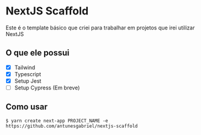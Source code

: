 # NextJS Scaffold

Este é o template básico que criei para trabalhar em projetos que irei utilizar NextJS

## O que ele possui

- [x] Tailwind
- [x] Typescript
- [x] Setup Jest
- [ ] Setup Cypress (Em breve)

## Como usar

```console
$ yarn create next-app PROJECT_NAME -e https://github.com/antunesgabriel/nextjs-scaffold
```
